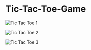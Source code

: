 # Tic-Tac-Toe-Game
![Tic Tac Toe 1](https://github.com/SreeNihaar/Tic-Tac-Toe-Game/assets/115875131/97bfcd5c-4e10-4a0c-884b-454b2eaefc32)

![Tic Tac Toe 2](https://github.com/SreeNihaar/Tic-Tac-Toe-Game/assets/115875131/320b8abe-b90e-4312-a5ad-16741b05fba8)

![Tic Tac Toe 3](https://github.com/SreeNihaar/Tic-Tac-Toe-Game/assets/115875131/33efced6-d5ce-4292-a599-fed182e8c6a9)
